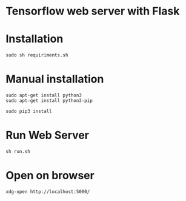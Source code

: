 # Tensorflow web server with Flask


# Installation


    sudo sh requiriments.sh

    
# Manual installation


    sudo apt-get install python3
    sudo apt-get install python3-pip

    sudo pip3 install 

# Run Web Server

    sh run.sh 

# Open on browser

    xdg-open http://localhost:5000/